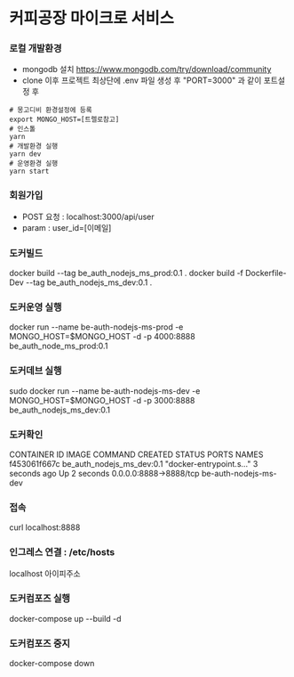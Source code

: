 # 커피공장 마이크로 서비스 

### 로컬 개발환경
- mongodb 설치 https://www.mongodb.com/try/download/community
- clone 이후 프로젝트 최상단에 .env 파일 생성 후 "PORT=3000" 과 같이 포트설정 후

```
# 몽고디비 환경설정에 등록
export MONGO_HOST=[트렐로참고]
# 인스톨
yarn 
# 개발환경 실행
yarn dev 
# 운영환경 실행
yarn start
```

### 회원가입

- POST 요청 : localhost:3000/api/user
- param : user_id=[이메일]

### 도커빌드
docker build --tag be_auth_nodejs_ms_prod:0.1 .
docker build -f Dockerfile-Dev --tag be_auth_nodejs_ms_dev:0.1 .
### 도커운영 실행 
docker run --name be-auth-nodejs-ms-prod -e MONGO_HOST=$MONGO_HOST -d -p 4000:8888 be_auth_node_ms_prod:0.1
### 도커데브 실행 
sudo docker run --name be-auth-nodejs-ms-dev -e MONGO_HOST=$MONGO_HOST -d -p 3000:8888 be_auth_nodejs_ms_dev:0.1
### 도커확인
CONTAINER ID        IMAGE                       COMMAND                  CREATED             STATUS              PORTS                    NAMES
f453061f667c        be_auth_nodejs_ms_dev:0.1   "docker-entrypoint.s…"   3 seconds ago       Up 2 seconds        0.0.0.0:8888->8888/tcp   be-auth-nodejs-ms-dev
### 접속
curl localhost:8888
### 인그레스 연결 : /etc/hosts
localhost 아이피주소
### 도커컴포즈 실행
docker-compose up --build -d
### 도커컴포즈 중지
docker-compose down 

